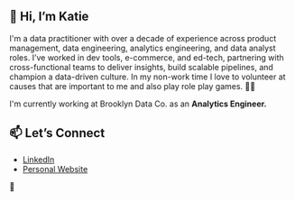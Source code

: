 ## 👋 Hi, I’m Katie

I'm a data practitioner with over a decade of experience across product management, data engineering, analytics engineering, and data analyst roles. I’ve worked in dev tools, e-commerce, and ed-tech, partnering with cross-functional teams to deliver insights, build scalable pipelines, and champion a data-driven culture. In my non-work time I love to volunteer at causes that are important to me and also play role play games. 🧙‍♀️

I'm currently working at Brooklyn Data Co. as an **Analytics Engineer.**

## 📫 Let’s Connect

- [LinkedIn](https://www.linkedin.com/in/katiesipos/)
- [Personal Website](https://whatisakatie.me/)


🌻

